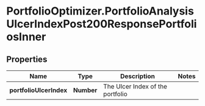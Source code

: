 # PortfolioOptimizer.PortfolioAnalysisUlcerIndexPost200ResponsePortfoliosInner

## Properties

Name | Type | Description | Notes
------------ | ------------- | ------------- | -------------
**portfolioUlcerIndex** | **Number** | The Ulcer Index of the portfolio | 


